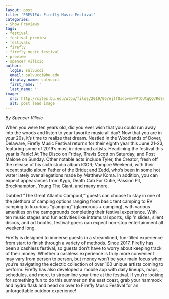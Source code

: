 ```yaml
---
layout: post
title: 'PREVIEW: Firefly Music Festival'
categories:
- Show Previews
tags:
- festival
- festival preview
- festivals
- firefly
- firefly music festival
- preview
- spencer vilicic
author:
  login: salvucci
  email: salvucci@bu.edu
  display_name: salvucci
  first_name: ''
  last_name: ''
image:
  src: http://sites.bu.edu/wtbu/files/2019/06/ejlfUadovmwPVtOUtgQQJRd9rHjVceDim6EJbz1t.jpeg
  alt: post lead image
---
```


_By Spencer Vilicic_

When you were ten years old, did you ever wish that you could run away into the woods and listen to your favorite music all day? Now that you are in your 20s, it’s time to realize that dream. Nestled in the Woodlands of Dover, Delaware, Firefly Music Festival returns for their eighth year this June 21-23, featuring some of 2019’s most in-demand artists. Headlining the festival this year is Panic! At The Disco on Friday, Travis Scott on Saturday, and Post Malone on Sunday. Other notable acts include Tyler, the Creator, fresh off the release of his sixth studio album IGOR; Vampire Weekend, with their recent studio album Father of the Bride; and Zedd, who’s been in some hot water lately over allegations made by Matthew Koma. In addition, you can expect appearances from Kygo, Death Cab For Cutie, Passion Pit, Brockhampton, Young The Giant, and many more.

Dubbed “The Great Atlantic Campout,” guests can choose to stay in one of the plethora of camping options ranging from basic tent camping to RV camping to luxurious “glamping” (glamorous + camping), with various amenities on the campgrounds completing their festival experience. With ten music stages and fun activities like intramural sports, slip ’n slides, silent discos, and art booths, festival-goers can expect non-stop entertainment all weekend long.

Firefly is designed to immerse guests in a streamlined, fun-filled experience from start to finish through a variety of methods. Since 2017, Firefly has been a cashless festival, so guests don’t have to worry about keeping track of their money. Whether a cashless experience is truly more convenient may vary from person to person, but money won’t be your main focus when you’re navigating the eclectic collection of over 100 unique artists coming to perform. Firefly has also developed a mobile app with daily lineups, maps, schedules, and more, to streamline your time at the festival. If you’re looking for something fun to do this summer on the east coast, grab your hammock and hydro flask and head on over to Firefly Music Festival for an unforgettable outdoor experience!